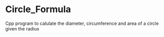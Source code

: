 # Circle_Formula
Cpp program to calulate the diameter, circumference and area of a circle given the radius
